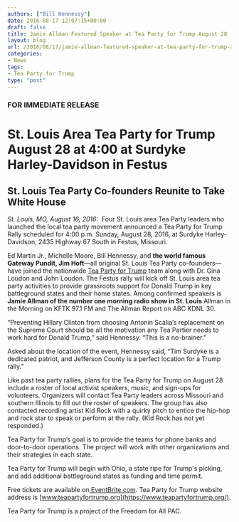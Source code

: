 ```yaml
---
authors: ["Bill Hennessy"]
date: 2016-08-17 12:07:15+00:00
draft: false
title: Jamie Allman Featured Speaker at Tea Party for Trump August 28
layout: blog
url: /2016/08/17/jamie-allman-featured-speaker-at-tea-party-for-trump-august-28/
categories:
- News
tags:
- Tea Party for Trump
type: "post"
---
```


### FOR IMMEDIATE RELEASE





# St. Louis Area Tea Party for Trump August 28 at 4:00 at Surdyke Harley-Davidson in Festus





## St. Louis Tea Party Co-founders Reunite to Take White House



_St. Louis, MO, August 16, 2016:_  Four St. Louis area Tea Party leaders who launched the local tea party movement announced a Tea Party for Trump Rally scheduled for 4:00 p.m. Sunday, August 28, 2016, at Surdyke Harley-Davidson, 2435 Highway 67 South in Festus, Missouri.

Ed Martin Jr., Michelle Moore, Bill Hennessy, and **the world famous Gateway Pundit, Jim Hoft**—all original St. Louis Tea Party co-founders—have joined the nationwide [Tea Party for Trump](https://teapartyfortrump.org) team along with Dr. Gina Loudon and John Loudon. The Festus rally will kick off St. Louis area tea party activities to provide grassroots support for Donald Trump in key battleground states and their home states. Among confirmed speakers is **Jamie Allman of the number one morning radio show in St. Louis** Allman in the Morning on KFTK 97.1 FM and The Allman Report on ABC KDNL 30.

“Preventing Hillary Clinton from choosing Antonin Scalia’s replacement on the Supreme Court should be all the motivation any Tea Partier needs to work hard for Donald Trump,” said Hennessy. “This is a no-brainer.”

Asked about the location of the event, Hennessy said, “Tim Surdyke is a dedicated patriot, and Jefferson County is a perfect location for a Trump rally.”

Like past tea party rallies, plans for the Tea Party for Trump on August 28 include a roster of local activist speakers, music, and sign-ups for volunteers. Organizers will contact Tea Party leaders across Missouri and southern Illinois to fill out the roster of speakers. The group has also contacted recording artist Kid Rock with a quirky pitch to entice the hip-hop and rock star to speak or perform at the rally. (Kid Rock has not yet responded.)

Tea Party for Trump’s goal is to provide the teams for phone banks and door-to-door operations. The project will work with other organizations and their strategies in each state.

Tea Party for Trump will begin with Ohio, a state ripe for Trump's picking, and add additional battleground states as funding and time permit.

Free tickets are available on[ EventBrite.com](https://www.eventbrite.com/e/tea-party-for-trump-rally-tickets-2832864173?utm-medium=discovery&utm-campaign=social&utm-content=attendeeshare&aff=escb&utm-source=cp&utm-term=listing). Tea Party for Trump website address is [www.teapartyfortrump.org](https://www.teapartyfortrump.org/).

Tea Party for Trump is a project of the Freedom for All PAC.
